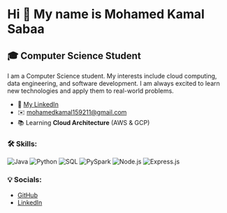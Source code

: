 # Hi 👋 My name is Mohamed Kamal Sabaa

## 🎓 Computer Science Student

I am a Computer Science student. My interests include cloud computing, data engineering, and software development. I am always excited to learn new technologies and apply them to real-world problems.

- 🔗 [My LinkedIn](https://www.linkedin.com/in/mohamed-k-sabaa-97a4aa224/)
- ✉️ mohamedkamal159211@gmail.com
- 📚 Learning **Cloud Architecture** (AWS & GCP)

### 🛠 Skills:
![Java](https://img.shields.io/badge/Java-007396?style=for-the-badge&logo=java&logoColor=white)
![Python](https://img.shields.io/badge/Python-3776AB?style=for-the-badge&logo=python&logoColor=white)
![SQL](https://img.shields.io/badge/SQL-003B57?style=for-the-badge&logo=sql&logoColor=white)
![PySpark](https://img.shields.io/badge/PySpark-F19C00?style=for-the-badge&logo=apachespark&logoColor=white)
![Node.js](https://img.shields.io/badge/Node.js-339933?style=for-the-badge&logo=nodedotjs&logoColor=white)
![Express.js](https://img.shields.io/badge/Express.js-000000?style=for-the-badge&logo=express&logoColor=white)

### 💡 Socials:
- [GitHub](https://github.com/mohamedkamalsabaa)
- [LinkedIn](https://www.linkedin.com/in/mohamed-k-sabaa-97a4aa224/)
